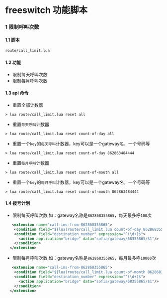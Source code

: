 # freeswitch 功能脚本

### 1 限制呼叫次数
#### 1.1 脚本
  ```shell
  route/call_limit.lua
  ```
#### 1.2 功能
  + 限制每天呼叫次数
  + 限制每月呼叫次数  
#### 1.3 api 命令
  + 重置全部计数器
  ```shell
  > lua route/call_limit.lua reset all
  ```  
  + 重置`每天呼叫`计数器
  ```shell
  > lua route/call_limit.lua reset count-of-day all
  ```
  + 重置一个`key`的`每天呼叫`计数器，key可以是一个gateway名，一个号码等
  ```shell
  > lua route/call_limit.lua reset count-of-day 862863484444
  ```
  + 重置`每月呼叫`计数器
  ```shell
  > lua route/call_limit.lua reset count-of-mouth all
  ```
  + 重置一个`key`的`每月呼叫`计数器，key可以是一个gateway名，一个号码等
  ```shell
  > lua route/call_limit.lua reset count-of-mouth 862863484444
  ```  
#### 1.4 拨号计划
  + 限制每天呼叫次数,如：gateway名称是`862868355865`，每天最多呼`100`次
  ```xml
     <extension name="call-ims-from-862868355865">
      <condition field="${lua(route/call_limit.lua count-of-day 862868355865 100)}" expression="^true$"/>
	  <condition field="destination_number" expression="^(\d+)$">
	    <action application="bridge" data="sofia/gateway/68355865/$1"/>
      </condition>
    </extension> 
  ```
  + 限制每月呼叫次数,如：gateway名称是`862868355865`，每月最多呼`10000`次
  ```xml
     <extension name="call-ims-from-862868355865">
      <condition field="${lua(route/call_limit.lua count-of-month 862868355865 10000)}" expression="^true$"/>
	  <condition field="destination_number" expression="^(\d+)$">
	    <action application="bridge" data="sofia/gateway/68355865/$1"/>
      </condition>
    </extension> 
  ```
